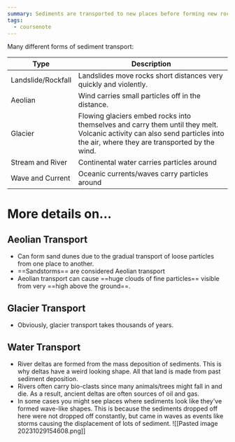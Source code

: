 ```yaml
---
summary: Sediments are transported to new places before forming new rocks.
tags:
  - coursenote
---
```

Many different forms of sediment transport: 

| Type               | Description                                                                                                                                                                  |
| ------------------ | ---------------------------------------------------------------------------------------------------------------------------------------------------------------------------- |
| Landslide/Rockfall | Landslides move rocks short distances very quickly and violently.                                                                                                            |
| Aeolian             | Wind carries small particles off in the distance.                                                                                                                            |
| Glacier            | Flowing glaciers embed rocks into themselves and carry them until they melt. Volcanic activity can also send particles into the air, where they are transported by the wind. |
| Stream and River   | Continental water carries particles around                                                                                                                                   |
| Wave and Current   | Oceanic currents/waves carry particles around                                                                                                                                |

# More details on...
## Aeolian Transport
- Can form sand dunes due to the gradual transport of loose particles from one place to another.
- ==Sandstorms== are considered Aeolian transport
- Aeolian transport can cause ==huge clouds of fine particles== visible from very ==high above the ground==.

## Glacier Transport
- Obviously, glacier transport takes thousands of years.

## Water Transport
- River deltas are formed from the mass deposition of sediments. This is why deltas have a weird looking shape. All that land is made from past sediment deposition.
- Rivers often carry bio-clasts since many animals/trees might fall in and die. As a result, ancient deltas are often sources of oil and gas.
- In some cases you might see places where sediments look like they've formed wave-like shapes. This is because the sediments dropped off here were not dropped off constantly, but came in waves as events like storms causing the displacement of lots of sediment.
![[Pasted image 20231029154608.png]]